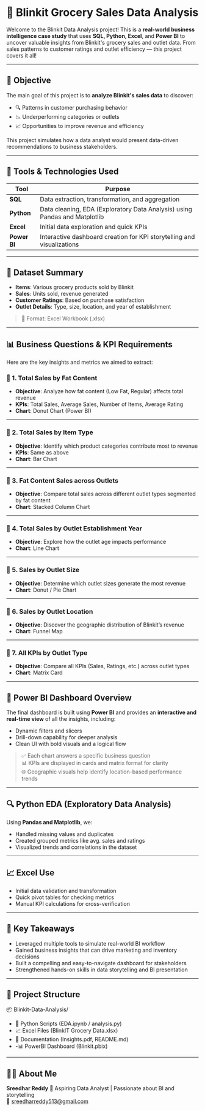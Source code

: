# 🛒 Blinkit Grocery Sales Data Analysis

Welcome to the Blinkit Data Analysis project! This is a **real-world business intelligence case study** that uses **SQL, Python, Excel**, and **Power BI** to uncover valuable insights from Blinkit's grocery sales and outlet data. From sales patterns to customer ratings and outlet efficiency — this project covers it all!

---

## 📌 Objective

The main goal of this project is to **analyze Blinkit's sales data** to discover:

- 🔍 Patterns in customer purchasing behavior
- 📉 Underperforming categories or outlets
- 📈 Opportunities to improve revenue and efficiency

This project simulates how a data analyst would present data-driven recommendations to business stakeholders.

---

## 🧰 Tools & Technologies Used

| Tool       | Purpose                             |
|------------|-------------------------------------|
| **SQL**    | Data extraction, transformation, and aggregation |
| **Python** | Data cleaning, EDA (Exploratory Data Analysis) using Pandas and Matplotlib |
| **Excel**  | Initial data exploration and quick KPIs |
| **Power BI** | Interactive dashboard creation for KPI storytelling and visualizations |

---

## 📂 Dataset Summary

- **Items**: Various grocery products sold by Blinkit  
- **Sales**: Units sold, revenue generated  
- **Customer Ratings**: Based on purchase satisfaction  
- **Outlet Details**: Type, size, location, and year of establishment  

> 📄 Format: Excel Workbook (.xlsx)

---

## 📊 Business Questions & KPI Requirements

Here are the key insights and metrics we aimed to extract:

### 🔸 1. Total Sales by Fat Content
- **Objective**: Analyze how fat content (Low Fat, Regular) affects total revenue  
- **KPIs**: Total Sales, Average Sales, Number of Items, Average Rating  
- **Chart**: Donut Chart (Power BI)

---

### 🔸 2. Total Sales by Item Type
- **Objective**: Identify which product categories contribute most to revenue  
- **KPIs**: Same as above  
- **Chart**: Bar Chart

---

### 🔸 3. Fat Content Sales across Outlets
- **Objective**: Compare total sales across different outlet types segmented by fat content  
- **Chart**: Stacked Column Chart

---

### 🔸 4. Total Sales by Outlet Establishment Year
- **Objective**: Explore how the outlet age impacts performance  
- **Chart**: Line Chart

---

### 🔸 5. Sales by Outlet Size
- **Objective**: Determine which outlet sizes generate the most revenue  
- **Chart**: Donut / Pie Chart

---

### 🔸 6. Sales by Outlet Location
- **Objective**: Discover the geographic distribution of Blinkit’s revenue  
- **Chart**: Funnel Map

---

### 🔸 7. All KPIs by Outlet Type
- **Objective**: Compare all KPIs (Sales, Ratings, etc.) across outlet types  
- **Chart**: Matrix Card

---

## 📌 Power BI Dashboard Overview

The final dashboard is built using **Power BI** and provides an **interactive and real-time view** of all the insights, including:

- Dynamic filters and slicers
- Drill-down capability for deeper analysis
- Clean UI with bold visuals and a logical flow

> ✅ Each chart answers a specific business question  
> 📊 KPIs are displayed in cards and matrix format for clarity  
> 🌐 Geographic visuals help identify location-based performance trends  

---

## 🔍 Python EDA (Exploratory Data Analysis)

Using **Pandas and Matplotlib**, we:

- Handled missing values and duplicates
- Created grouped metrics like avg. sales and ratings
- Visualized trends and correlations in the dataset

---

## 📈 Excel Use

- Initial data validation and transformation
- Quick pivot tables for checking metrics
- Manual KPI calculations for cross-verification

---

## 🚀 Key Takeaways

- Leveraged multiple tools to simulate real-world BI workflow
- Gained business insights that can drive marketing and inventory decisions
- Built a compelling and easy-to-navigate dashboard for stakeholders
- Strengthened hands-on skills in data storytelling and BI presentation

---

## 📁 Project Structure

📦 Blinkit-Data-Analysis/
 
 - 🐍 Python Scripts (EDA.ipynb / analysis.py)
 - 📈 Excel Files (BlinkIT Grocery Data.xlsx)
 - 📄 Documentation (Insights.pdf, README.md)
 - -📊 PowerBI Dashboard (Blinkit.pbix)


---

## 🙋‍♀️ About Me

**Sreedhar Reddy** 
 💼 Aspiring Data Analyst | Passionate about BI and storytelling  
 📧 sreedharreddy513@gmail.com 





